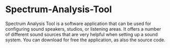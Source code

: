 # Spectrum-Analysis-Tool
Spectrum Analysis Tool is a software application that can be used for configuring sound speakers, studios, or listening areas. It offers a number of different sound sources that are very helpful when setting up a sound system. You can download for free the application, as also the source code.
